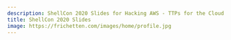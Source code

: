 ```yaml
---
description: ShellCon 2020 Slides for Hacking AWS - TTPs for the Cloud
title: ShellCon 2020 Slides
image: https://frichetten.com/images/home/profile.jpg
---
```

<script>window.location = "https://docs.google.com/presentation/d/1INHAqXQf9T_32jPuMfvJVs6OIatiYBs2q52dm3r5RQA/edit?usp=sharing"</script>